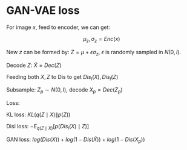 # GAN-VAE loss

For image $x$, feed to encoder, we can get:

$$
\mu_z,\sigma_z = Enc(x)
$$

New $z$ can be formed by: $Z=\mu+\epsilon\sigma_z$, $\epsilon$ is randomly sampled in $N(0,I)$.

Decode $Z$: $\tilde{X}=Dec(Z)$

Feeding both $X,Z$ to Dis to get $Dis_l(X), Dis_l(Z)$

Subsample: $Z_p\sim N(0,I)$, decode $X_p=Dec(Z_p)$

Loss:

KL loss: $KL(q(Z\mid X)\|p(Z))$

Disl loss: $-E_{q(Z\mid X)}[p(Dis_l(X)\mid Z)]$

GAN loss: $log(Dis(X))+log(1-Dis(\tilde{X}))+log(1-Dis(X_p))$